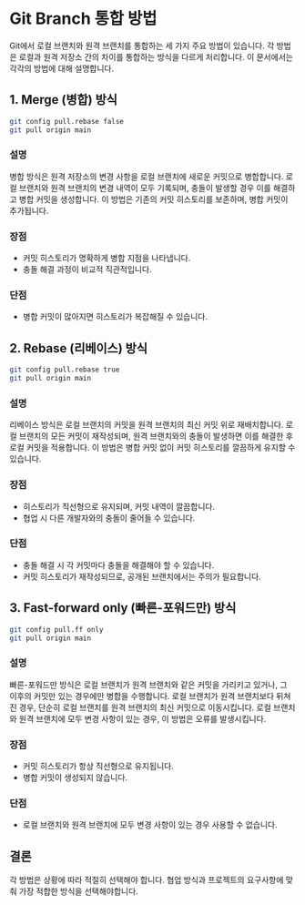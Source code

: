 # Git Branch 통합 방법

Git에서 로컬 브랜치와 원격 브랜치를 통합하는 세 가지 주요 방법이 있습니다. 각 방법은 로컬과 원격 저장소 간의 차이를 통합하는 방식을 다르게 처리합니다. 이 문서에서는 각각의 방법에 대해 설명합니다.

## 1. Merge (병합) 방식

```sh
git config pull.rebase false
git pull origin main
```

### 설명

병합 방식은 원격 저장소의 변경 사항을 로컬 브랜치에 새로운 커밋으로 병합합니다. 로컬 브랜치와 원격 브랜치의 변경 내역이 모두 기록되며, 충돌이 발생할 경우 이를 해결하고 병합 커밋을 생성합니다. 이 방법은 기존의 커밋 히스토리를 보존하며, 병합 커밋이 추가됩니다.

### 장점

- 커밋 히스토리가 명확하게 병합 지점을 나타냅니다.
- 충돌 해결 과정이 비교적 직관적입니다.

### 단점

- 병합 커밋이 많아지면 히스토리가 복잡해질 수 있습니다.

## 2. Rebase (리베이스) 방식

```sh
git config pull.rebase true
git pull origin main
```

### 설명

리베이스 방식은 로컬 브랜치의 커밋을 원격 브랜치의 최신 커밋 위로 재배치합니다. 로컬 브랜치의 모든 커밋이 재작성되며, 원격 브랜치와의 충돌이 발생하면 이를 해결한 후 로컬 커밋을 적용합니다. 이 방법은 병합 커밋 없이 커밋 히스토리를 깔끔하게 유지할 수 있습니다.

### 장점

- 히스토리가 직선형으로 유지되며, 커밋 내역이 깔끔합니다.
- 협업 시 다른 개발자와의 충돌이 줄어들 수 있습니다.

### 단점

- 충돌 해결 시 각 커밋마다 충돌을 해결해야 할 수 있습니다.
- 커밋 히스토리가 재작성되므로, 공개된 브랜치에서는 주의가 필요합니다.

## 3. Fast-forward only (빠른-포워드만) 방식

```sh
git config pull.ff only
git pull origin main
```

### 설명

빠른-포워드만 방식은 로컬 브랜치가 원격 브랜치와 같은 커밋을 가리키고 있거나, 그 이후의 커밋만 있는 경우에만 병합을 수행합니다. 로컬 브랜치가 원격 브랜치보다 뒤쳐진 경우, 단순히 로컬 브랜치를 원격 브랜치의 최신 커밋으로 이동시킵니다. 로컬 브랜치와 원격 브랜치에 모두 변경 사항이 있는 경우, 이 방법은 오류를 발생시킵니다.

### 장점

- 커밋 히스토리가 항상 직선형으로 유지됩니다.
- 병합 커밋이 생성되지 않습니다.

### 단점

- 로컬 브랜치와 원격 브랜치에 모두 변경 사항이 있는 경우 사용할 수 없습니다.

## 결론

각 방법은 상황에 따라 적절히 선택해야 합니다. 협업 방식과 프로젝트의 요구사항에 맞춰 가장 적합한 방식을 선택해야합니다.
